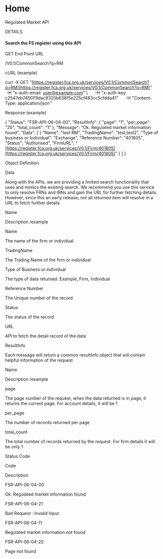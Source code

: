# Home

Regulated Market API

  

DETAILS

#### Search the FS register using this API

  

GET End Point URL

/V0.1/CommonSearch?q=RM

  

cURL (example)

  

curl -X GET "[https://register.fca.org.uk/services/V0.1/CommonSearch?q=RM](https://register.fca.org.uk/services/V0.1/CommonSearch?q=RM)" 
     -H "x-auth-email: [user@example.com](mailto:user@example.com)" \\
     -H "x-auth-key: c2547eb745079dac9320b638f5e225cf483cc5cfdda41" 
     -H "Content-Type: application/json"

  

Response (example)

  

{
    "Status": "FSR-API-06-04-00",
    "ResultInfo": {
        "page": "1",
        "per\_page": "20",
        "total\_count": "1"
    },
    "Message": "Ok. Regulated market information found",
    "Data": \[
        {
            "Name": "test RM",
            "TradingName": "test,test2",
            "Type of business or Individual": "Exchange",
            "Reference Number": "401805",
            "Status": "Authorised",
            "FirmURL": "[https://register.fca.org.uk/services/V0.1/Firm/401805](https://register.fca.org.uk/services/V0.1/Firm/401805)"
        }
    \]
}

  

Object Definition

  

Data

  

Along with the APIs, we are providing a limited search functionality that uses and mimics the existing search. We recommend you use this service to only resolve FRNs and IRNs and gain the URL for further fetching details. However, since this an early release, not all returned item will resolve in a URL to fetch further details.

Name

Description /example

Name

The name of the firm or individual

TradingName

The Trading Name of the firm or individual

Type of Business or individual

The type of data returned. Example, Firm, Individual

Reference Number

The Unique number of the record

Status

The status of the record

URL

API to fetch the detail record of the data

  

ResultInfo

  

Each message will return a common resultInfo object that will contain helpful information of the request

Name

Description /example

page

The page number of the request, when the data returned is in page, it returns the current page. For account details, it will be 1

per\_page

The number of records returned per page

total\_count

The total number of records returned by the request. For firm details it will be only 1

  

Status Code

  

Code

Description

FSR-API-06-04-00

Ok. Regulated market information found

FSR-API-06-04-21

Bad Request : Invalid Input

FSR-API-06-04-11

Regulated market information not found

FSR-API-06-04-22

Page not found
